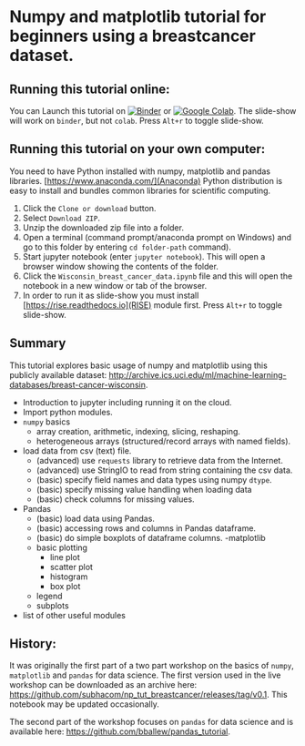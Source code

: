 # Numpy and matplotlib tutorial for beginners using a breastcancer dataset.

## Running this tutorial online:
You can Launch this tutorial on [![Binder](https://mybinder.org/badge_logo.svg)](http://mybinder.org/v2/gh/wontan2000/np_tut_breastcancer/master) or [![Google Colab](https://badgen.net/badge/Launch/on%20Google%20Colab/blue?icon=terminal)](https://colab.research.google.com/github/subhacom/np_tut_breastcancer/blob/master/Wisconsin_breast_cancer_data.ipynb).
The slide-show will work on `binder`, but not `colab`. Press `Alt+r` to toggle slide-show.

## Running this tutorial on your own computer:
You need to have Python installed with numpy, matplotlib and pandas libraries. [https://www.anaconda.com/](Anaconda) Python distribution is easy to install and bundles common libraries for scientific computing.
1. Click the `Clone or download` button. 
1. Select `Download ZIP`.
1. Unzip the downloaded zip file into a folder.
1. Open a terminal (command prompt/anaconda prompt on Windows) and go to this folder by entering `cd folder-path` command).
1. Start jupyter notebook (enter `jupyter notebook`). This will open a browser window showing the contents of the folder.
1. Click the `Wisconsin_breast_cancer_data.ipynb` file and this will open the notebook in a new window or tab of the browser.
1. In order to run it as slide-show you must install [https://rise.readthedocs.io](RISE) module first. Press `Alt+r` to toggle slide-show.

## Summary
This tutorial explores basic usage of numpy and matplotlib using this publicly available dataset: http://archive.ics.uci.edu/ml/machine-learning-databases/breast-cancer-wisconsin.
- Introduction to jupyter including running it on the cloud.
- Import python modules.
- `numpy` basics
  - array creation, arithmetic, indexing, slicing, reshaping.
  - heterogeneous arrays (structured/record arrays with named fields).
- load data from csv (text) file.
  - (advanced) use `requests` library to retrieve data from the Internet.
  - (advanced) use StringIO to read from string containing the csv data.
  - (basic) specify field names and data types using numpy `dtype`.
  - (basic) specify missing value handling when loading data
  - (basic) check columns for missing values.
- Pandas
  - (basic) load data using Pandas.
  - (basic) accessing rows and columns in Pandas dataframe.
  - (basic) do simple boxplots of dataframe columns.
-matplotlib
  - basic plotting
    - line plot
    - scatter plot
    - histogram
    - box plot
  - legend
  - subplots
- list of other useful modules


## History:
It was originally the first part of a two part workshop on the basics of `numpy`, `matplotlib` and `pandas` for data science. The first version used in the live workshop can be downloaded as an archive here: https://github.com/subhacom/np_tut_breastcancer/releases/tag/v0.1. This notebook may be updated occasionally. 

The second part of the workshop focuses on `pandas` for data science and is available here: https://github.com/bballew/pandas_tutorial.
